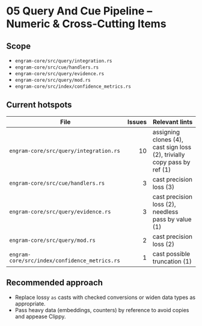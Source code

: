 # 05 Query And Cue Pipeline – Numeric & Cross-Cutting Items

## Scope
- `engram-core/src/query/integration.rs`
- `engram-core/src/cue/handlers.rs`
- `engram-core/src/query/evidence.rs`
- `engram-core/src/query/mod.rs`
- `engram-core/src/index/confidence_metrics.rs`

## Current hotspots
| File | Issues | Relevant lints |
| --- | ---: | --- |
| `engram-core/src/query/integration.rs` | 10 | assigning clones (4), cast sign loss (2), trivially copy pass by ref (1) |
| `engram-core/src/cue/handlers.rs` | 3 | cast precision loss (3) |
| `engram-core/src/query/evidence.rs` | 3 | cast precision loss (2), needless pass by value (1) |
| `engram-core/src/query/mod.rs` | 2 | cast precision loss (2) |
| `engram-core/src/index/confidence_metrics.rs` | 1 | cast possible truncation (1) |

## Recommended approach
- Replace lossy `as` casts with checked conversions or widen data types as appropriate.
- Pass heavy data (embeddings, counters) by reference to avoid copies and appease Clippy.
